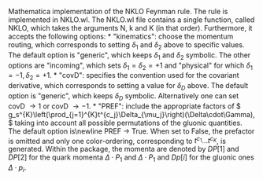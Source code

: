Mathematica implementation of the NKLO Feynman rule. The rule is implemented in NKLO.wl. The NKLO.wl file contains a single function, called NKLO, which takes the arguments N, k and K (in that order). Furthermore, it accepts the following options:
    * "kinematics": choose the momentum routing, which corresponds to setting $\delta_1$ and $\delta_2$ above to specific values. The default option is "generic", which keeps $\delta_1$ and $\delta_2$ symbolic. The other options are "incoming", which sets $\delta_1=\delta_2=+1$ and "physical" for which $\delta_1=-1, \delta_2=+1$.
    * "covD": specifies the convention used for the covariant derivative, which corresponds to setting a value for $\delta_D$ above. The default option is "generic", which keeps $\delta_D$ symbolic. Alternatively one can set covD $\rightarrow 1$ or covD $\rightarrow -1$.
    * "PREF": include the appropriate factors of
    $
        g_s^{K}\left(\prod_{j=1}^{K}t^{c_j}\Delta_{\mu_j}\right)(\Delta\cdot\Gamma),
    $
    taking into account all possible permutations of the gluonic quantities. The default option is\newline PREF $\rightarrow$ True. When set to False, the prefactor is omitted and only one color-ordering, corresponding to $t^{c_1}\dots t^{c_K}$, is generated.
Within the package, the momenta are denoted by $DP[1]$ and $DP[2]$ for the quark momenta $\Delta\cdot P_1$ and $\Delta\cdot P_1$ and $Dp[i]$ for the gluonic ones $\Delta\cdot p_i$.
